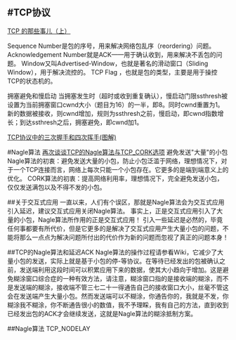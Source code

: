 #TCP协议
---
[TCP 的那些事儿（上）](http://kb.cnblogs.com/page/209100/)

Sequence Number是包的序号，用来解决网络包乱序（reordering）问题。
Acknowledgement Number就是ACK——用于确认收到，用来解决不丢包的问题。
Window又叫Advertised-Window，也就是著名的滑动窗口（Sliding Window），用于解决流控的。
TCP Flag ，也就是包的类型，主要是用于操控TCP的状态机的。


拥塞避免和慢启动
当拥塞发生时（超时或收到重复确认），慢启动门限ssthresh被设置为当前拥塞窗口cwnd大小（题目为16）的一半，即8。同时cwnd重置为1。新的数据被接收，则cwnd增加，规则为ssthresh之前，慢启动，即cwnd指数增长；到达ssthresh之后，拥塞避免，即cwnd加1。



[TCP协议中的三次握手和四次挥手(图解)](http://blog.csdn.net/whuslei/article/details/6667471)




#Nagle算法
[再次谈谈TCP的Nagle算法与TCP_CORK选项](http://blog.csdn.net/dog250/article/details/21303679)
避免发送"大量"的小包
Nagle算法的初衷：避免发送大量的小包，防止小包泛滥于网络，理想情况下，对于一个TCP连接而言，网络上每次只能一个小包存在。它更多的是端到端意义上的优化。
CORK算法的初衷：提高网络利用率，理想情况下，完全避免发送小包，仅仅发送满包以及不得不发的小包。

##关于交互式应用
一直以来，人们有个误区，那就是Nagle算法会为交互式应用引入延迟，建议交互式应用关闭Nagle算法。
事实上，正是交互式应用引入了大量的小包，Nagle算法所作用的正是交互式应用！
引入一些延迟是必然的，毕竟任何事都要有所代价，但是它更多的是解决了交互式应用产生大量小包的问题，不能将那么一点点为解决问题所付出的代价作为新的问题而忽视了真正的问题本身！

##TCP的Nagle算法和延迟ACK
Nagle算法的操作过程请参看Wiki，它减少了大量小包的发送，实际上就是基于小包的停-等协议。在等待已经发出的包被确认之前，发送端利用这段时间可以积累应用下来的数据，使其大小趋向于增加。这是避免糊涂窗口综合症的一种有效方法，请注意，糊涂窗口指的是接收端的糊涂，而不是发送端的糊涂，接收端不管三七二十一得通告自己的接收窗口大小，丝毫不管这会在发送端产生大量小包。然而发送端可以不糊涂，你通告你的，我就是不发，你糊涂我不糊涂，你不断通告很小的数值，我不予理睬，我有自己的方法，直到收到已经发出包的ACK才会继续发送，这就是Nagle算法的糊涂抵制方案。




##Nagle算法
TCP_NODELAY





